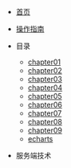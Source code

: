 <!-- docs/_sidebar.md -->

* [首页](README)
* [操作指南](guide)

* 目录
    * [chapter01](01/chapter-1章.md)
    * [chapter02](02/chapter-1章.md)
    * [chapter03](03/chapter-1章.md)
    * [chapter04](04/chapter-1章.md)
    * [chapter05](05/chapter-1章.md)
    * [chapter06](06/chapter-1章.md)
    * [chapter07](07/chapter-1章.md)
    * [chapter08](08/chapter-1章.md)
    * [chapter09](09/chapter-1章.md)
    * [echarts](01/echarts/)

* 服务端技术